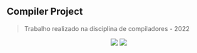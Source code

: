 ## Compiler Project

> Trabalho realizado na disciplina de compiladores - 2022

<p align="center">
  <img src="https://img.shields.io/github/license/arthurderosen/compiler"/>
  <img src="https://img.shields.io/badge/C++-Solutions-blue.svg?style=flat&logo=c%2B%2B"/>
</p>
